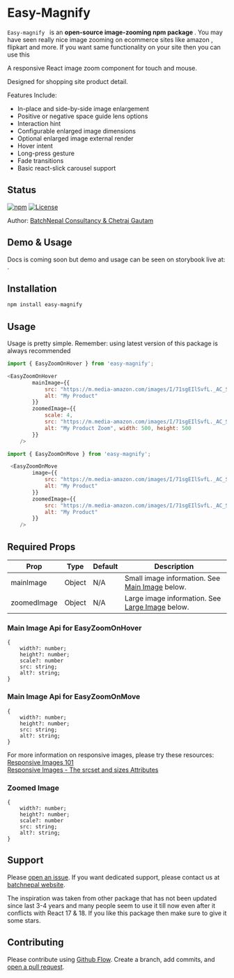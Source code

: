 <h1>Easy-Magnify</h1>

<p> <code>Easy-magnify </code> is an <strong> open-source image-zooming npm package </strong>. You may have seen really nice image zooming on ecommerce sites like amazon , flipkart and more. If you want same functionality on your site then you can use this </p>

A responsive React image zoom component for touch and mouse.

Designed for shopping site product detail.

Features Include:

* In-place and side-by-side image enlargement
* Positive or negative space guide lens options
* Interaction hint
* Configurable enlarged image dimensions
* Optional enlarged image external render
* Hover intent
* Long-press gesture
* Fade transitions
* Basic react-slick carousel support

## Status

[![npm](https://img.shields.io/npm/v/easy-magnify.svg)](https://www.npmjs.com/package/easy-magnify)
[![License](https://img.shields.io/badge/license-MIT-blue.svg)](https://opensource.org/licenses/MIT)

Author: <a href='https://batchnepal.com'>BatchNepal Consultancy & Chetraj Gautam</a> <br>

## Demo & Usage

Docs is coming soon but demo and usage can be seen on storybook live at: .  

## Installation

```sh
npm install easy-magnify
```

## Usage

Usage is pretty simple. Remember: using latest version of this package is always recommended

```JavaScript
import { EasyZoomOnHover } from 'easy-magnify';

<EasyZoomOnHover
        mainImage={{
            src: "https://m.media-amazon.com/images/I/71sgEIlSvfL._AC_SX466_.jpg",
            alt: "My Product"
        }}
        zoomedImage={{
            scale: 4,
            src: "https://m.media-amazon.com/images/I/71sgEIlSvfL._AC_SX1500_.jpg",
            alt: "My Product Zoom", width: 500, height: 500
        }}
    />
```

```JavaScript
import { EasyZoomOnMove } from 'easy-magnify';

 <EasyZoomOnMove
        image={{
            src: "https://m.media-amazon.com/images/I/71sgEIlSvfL._AC_SX466_.jpg",
            alt: "My Product"
        }}
        zoomedImage={{
            src: "https://m.media-amazon.com/images/I/71sgEIlSvfL._AC_SX1500_.jpg",
            alt: "My Product"
        }}
    />
```

## Required Props

| Prop                        | Type   | Default | Description                                                |
|-----------------------------|--------|---------|--------------------------------|
| mainImage                  | Object | N/A     | Small image information. See [Main Image](#small-image) below.|
| zoomedImage                  | Object | N/A     | Large image information. See [Large Image](#large-image) below.|

### Main Image Api for EasyZoomOnHover

```
{
    width?: number;
    height?: number;
    scale?: number
    src: string;
    alt?: string;
}
```

### Main Image Api for EasyZoomOnMove

```
{
    width?: number;
    height?: number;
    src: string;
    alt?: string;
}
```

For more information on responsive images, please try these resources:  
[Responsive Images 101](https://cloudfour.com/thinks/responsive-images-101-definitions/)  
[Responsive Images - The srcset and sizes Attributes](https://bitsofco.de/the-srcset-and-sizes-attributes/)

### Zoomed Image

```
{
    width?: number;
    height?: number;
    scale?: number
    src: string;
    alt?: string;
}
```

## Support

Please [open an issue](https://github.com/ChetSocio/easy-magnify/issues).
If you want dedicated support, please contact us at [batchnepal website](<https://batchnepal.com/contact-us>).
<p>The inspiration was taken from other package that has not been updated since last 3-4 years and many people seem to use it till now even after it conflicts with React 17 & 18.
If you like this package then make sure to give it some stars.</p>

## Contributing

Please contribute using [Github Flow](https://guides.github.com/introduction/flow/). Create a branch,
add commits, and [open a pull request](https://github.com/ChetSocio/easy-magnify/compare/).
